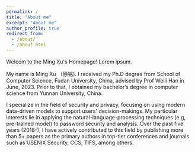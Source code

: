 ```yaml
---
permalink: /
title: "About me"
excerpt: "About me"
author_profile: true
redirect_from: 
  - /about/
  - /about.html
---
```


Welcom to the Ming Xu's Homepage! Lorem ipsum.

My name is Ming Xu （徐铭). I received my Ph.D degree from School of Computer Science, Fudan University, China, advised by Prof Weili Han in June, 2023. Prior to that, I obtained my bachelor’s degree in computer science from Yunnan University, China.  

I specialize in the field of security and privacy, focusing on using modern data-driven models to support users' decision-makings. My particular interests lie in applying the natural-language-processing techniques (e.g, pre-trained model) to password security and analysis. Over the past five years (2018-), I have actively contributed to this field by publishing more than 5+ papers as the primary authors in top-tier conferences and journals such as USENIX Security, CCS, TIFS, among others.








